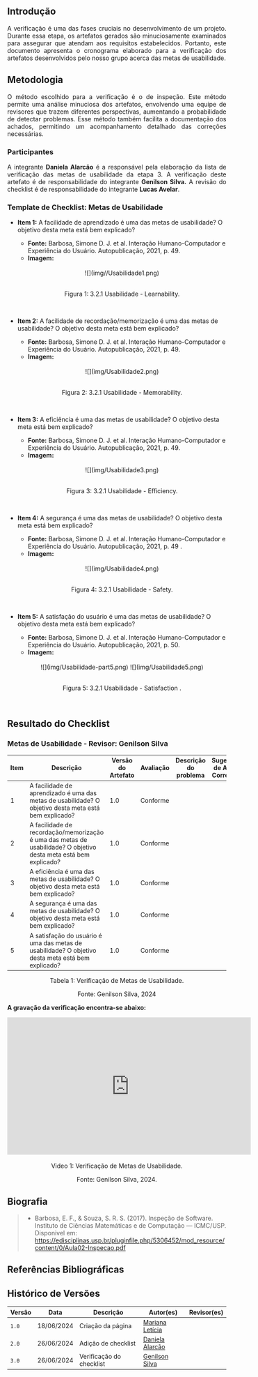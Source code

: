 ## Introdução
<p style="text-align: justify;"> A verificação é uma das fases cruciais no desenvolvimento de um projeto. Durante essa etapa, os artefatos gerados são minuciosamente examinados para assegurar que atendam aos requisitos estabelecidos. Portanto, este documento apresenta o cronograma elaborado para a verificação dos artefatos desenvolvidos pelo nosso grupo acerca das metas de usabilidade. </p>

## Metodologia
<p style="text-align: justify;"> O método escolhido para a verificação é o de inspeção. Este método permite uma análise minuciosa dos artefatos, envolvendo uma equipe de revisores que trazem diferentes perspectivas, aumentando a probabilidade de detectar problemas. Esse método também facilita a documentação dos achados, permitindo um acompanhamento detalhado das correções necessárias. </p> </p>

### Participantes
<p style="text-align: justify;"> A integrante <strong>Daniela Alarcão</strong> é a responsável pela elaboração da lista de verificação das metas de usabilidade da etapa 3. A verificação deste artefato é de responsabilidade do integrante <strong>Genilson Silva.</strong> A revisão do checklist é de responsabilidade do integrante <strong>Lucas Avelar</strong>.</p>

### Template de Checklist: Metas de Usabilidade
- **Item 1:** A facilidade de aprendizado é uma das metas de usabilidade? O objetivo desta meta está bem explicado? 
    - **Fonte:** Barbosa, Simone D. J. et al. Interação Humano-Computador e Experiência do Usuário. Autopublicação, 2021, p. 49.
    - **Imagem:**
    <br>
    <center>
    ![](img//Usabilidade1.png)
    <br><br>
    <p style="text-align: center">Figura 1: 3.2.1 Usabilidade - Learnability. </p><br>

- **Item 2:** A facilidade de recordação/memorização é uma das metas de usabilidade? O objetivo desta meta está bem explicado? 
    - **Fonte:** Barbosa, Simone D. J. et al. Interação Humano-Computador e Experiência do Usuário. Autopublicação, 2021, p. 49.
    - **Imagem:**
    <br>
    <center>
    ![](img/Usabilidade2.png)
    <br><br>
    <p style="text-align: center">Figura 2: 3.2.1 Usabilidade - Memorability. </p><br>

- **Item 3:** A eficiência é uma das metas de usabilidade? O objetivo desta meta está bem explicado?
    - **Fonte:** Barbosa, Simone D. J. et al. Interação Humano-Computador e Experiência do Usuário. Autopublicação, 2021, p. 49.
    - **Imagem:**
    <br>
    <center>
    ![](img/Usabilidade3.png)
    <br><br>
    <p style="text-align: center">Figura 3: 3.2.1 Usabilidade - Efficiency. </p><br>

- **Item 4:** A segurança é uma das metas de usabilidade? O objetivo desta meta está bem explicado?
    - **Fonte:** Barbosa, Simone D. J. et al. Interação Humano-Computador e Experiência do Usuário. Autopublicação, 2021, p. 49 .
    - **Imagem:**
    <br>
    <center>
    ![](img/Usabilidade4.png)
    <br><br>
    <p style="text-align: center">Figura 4: 3.2.1 Usabilidade - Safety. </p><br>

- **Item 5:** A satisfação do usuário é uma das metas de usabilidade? O objetivo desta meta está bem explicado?
    - **Fonte:** Barbosa, Simone D. J. et al. Interação Humano-Computador e Experiência do Usuário. Autopublicação, 2021, p. 50.
    - **Imagem:**
    <br>
    <center>
    ![](img/Usabilidade-part5.png)
    ![](img/Usabilidade5.png)
    <br><br>
    <p style="text-align: center">Figura 5: 3.2.1 Usabilidade - Satisfaction . </p><br>

## Resultado do Checklist

### Metas de Usabilidade - Revisor: Genilson Silva


| Item | Descrição | Versão do Artefato | Avaliação | Descrição do problema | Sugestão de Ação Corretiva | Observações |
| ---- | --------- | ------------------ | --------- | --------------------- | -------------------------- | ----------- |
|  1   | A facilidade de aprendizado é uma das metas de usabilidade? O objetivo desta meta está bem explicado? | 1.0 | Conforme | | | |
|  2   | A facilidade de recordação/memorização é uma das metas de usabilidade? O objetivo desta meta está bem explicado? | 1.0 | Conforme | | | |
|  3   | A eficiência é uma das metas de usabilidade? O objetivo desta meta está bem explicado? | 1.0 | Conforme | | | |
|  4   | A segurança é uma das metas de usabilidade? O objetivo desta meta está bem explicado? | 1.0 | Conforme | | | |
|  5   | A satisfação do usuário é uma das metas de usabilidade? O objetivo desta meta está bem explicado? | 1.0 | Conforme | | | |


<p style="text-align: center">Tabela 1: Verificação de Metas de Usabilidade. </p>
<p style="text-align: center">Fonte: Genilson Silva, 2024</p>

**A gravação da verificação encontra-se abaixo:**

<center>


<iframe width="560" height="315" src="https://www.youtube.com/embed/mRpSE4ccpVE?si=9fsp7650FcEfgfKS" title="YouTube video player" frameborder="0" allow="accelerometer; autoplay; clipboard-write; encrypted-media; gyroscope; picture-in-picture; web-share" referrerpolicy="strict-origin-when-cross-origin" allowfullscreen></iframe>

<p>Video 1: Verificação de Metas de Usabilidade.</p>
Fonte: Genilson Silva, 2024.

</center>

## Biografia
>- Barbosa, E. F., & Souza, S. R. S. (2017). Inspeção de Software. Instituto de Ciências Matemáticas e de Computação — ICMC/USP. Disponivel em: https://edisciplinas.usp.br/pluginfile.php/5306452/mod_resource/content/0/Aula02-Inspecao.pdf

## Referências Bibliográficas


## Histórico de Versões

| Versão |    Data    | Descrição                                 | Autor(es)                                       | Revisor(es)                                    |
| ------ | :--------: | ----------------------------------------- | ----------------------------------------------- | ---------------------------------------------- |
| `1.0`   | 18/06/2024 | Criação da página                         | [Mariana Letícia](https://github.com/Marianannn) |   |
| `2.0`   | 26/06/2024 | Adição de checklist                         | [Daniela Alarcão](https://github.com/danialarcao) |   |
| `3.0`   | 26/06/2024 | Verificação do checklist                         | [Genilson Silva](https://github.com/GenilsonJrs) |   |